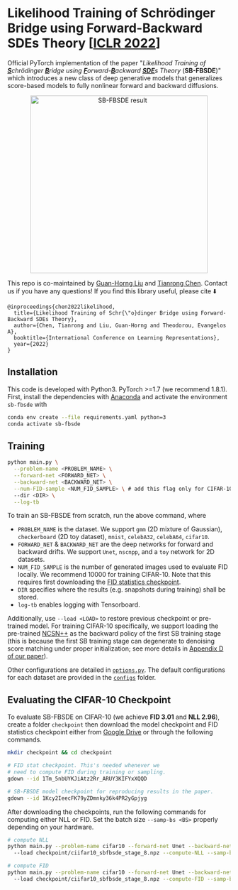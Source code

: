 # Likelihood Training of Schrödinger Bridge using Forward-Backward SDEs Theory [[ICLR 2022](https://openreview.net/pdf?id=nioAdKCEdXB)]

Official PyTorch implementation of the paper 
"_Likelihood Training of <ins>**S**</ins>chrödinger <ins>**B**</ins>ridge using <ins>**F**</ins>orward-<ins>**B**</ins>ackward <ins>**SDE**</ins>s Theory_ (**SB-FBSDE**)" which introduces
a new class of deep generative models that generalizes score-based models to fully nonlinear forward and backward diffusions.

<p align="center">
<img align="middle" src="./assets/schrodinger-bridge.gif" alt="SB-FBSDE result" width="400" />
</p>

This repo is co-maintained by [Guan-Horng Liu](https://ghliu.github.io/) and [Tianrong Chen](https://tianrongchen.github.io/). Contact us if you have any questions! If you find this library useful, please cite :arrow_down:
```
@inproceedings{chen2022likelihood,
  title={Likelihood Training of Schr{\"o}dinger Bridge using Forward-Backward SDEs Theory},
  author={Chen, Tianrong and Liu, Guan-Horng and Theodorou, Evangelos A},
  booktitle={International Conference on Learning Representations},
  year={2022}
}
```

## Installation

This code is developed with Python3. PyTorch >=1.7 (we recommend 1.8.1). First, install the dependencies with [Anaconda](https://www.anaconda.com/products/individual) and activate the environment `sb-fbsde` with
```bash
conda env create --file requirements.yaml python=3
conda activate sb-fbsde
```

## Training

```bash
python main.py \
  --problem-name <PROBLEM_NAME> \
  --forward-net <FORWARD_NET> \
  --backward-net <BACKWARD_NET> \
  --num-FID-sample <NUM_FID_SAMPLE> \ # add this flag only for CIFAR-10
  --dir <DIR> \
  --log-tb 
```
To train an SB-FBSDE from scratch, run the above command, where
- `PROBLEM_NAME` is the dataset. We support `gmm` (2D mixture of Gaussian), `checkerboard` (2D toy dataset), `mnist`, `celebA32`, `celebA64`, `cifar10`.
- `FORWARD_NET` & `BACKWARD_NET` are the deep networks for forward and backward drifts. We support `Unet`, `nscnpp`, and a `toy` network for 2D datasets.
- `NUM_FID_SAMPLE` is the number of generated images used to evaluate FID locally. We recommend 10000 for training CIFAR-10. Note that this requires first downloading the [FID statistics checkpoint](https://github.com/ghliu/SB-FBSDE#evaluating-the-cifar-10-checkpoint). 
- `DIR` specifies where the results (e.g. snapshots during training) shall be stored.
- `log-tb` enables logging with Tensorboard.

Additionally, use `--load <LOAD>` to restore previous checkpoint or pre-trained model.
For training CIFAR-10 specifically, we support loading the pre-trained [NCSN++](https://drive.google.com/drive/folders/1sP4GwvrYiI-sDPTp7sKYzsxJLGVamVMZ) as the backward policy of the first SB training stage (this is because the first SB training stage can degenerate to denoising score matching under proper initialization; see more details in [Appendix D of our paper](https://openreview.net/pdf?id=nioAdKCEdXB)).


Other configurations are detailed in [`options.py`](https://github.com/ghliu/SB-FBSDE/blob/main/options.py). The default configurations for each dataset are provided in the [`configs`](https://github.com/ghliu/SB-FBSDE/blob/main/configs) folder. 

## Evaluating the CIFAR-10 Checkpoint

To evaluate SB-FBSDE on CIFAR-10 (we achieve **FID 3.01** and **NLL 2.96**), create a folder `checkpoint` then download the model checkpoint and FID statistics checkpoint either from [Google Drive](https://drive.google.com/drive/folders/11yn3Aeq_KobGqntUqkz9mwuFLnpjGqq1?usp=sharing) or through the following commands.
```bash
mkdir checkpoint && cd checkpoint

# FID stat checkpoint. This's needed whenever we
# need to compute FID during training or sampling.
gdown --id 1Tm_5nbUYKJiAtz2Rr_ARUY3KIFYxXQQD 

# SB-FBSDE model checkpoint for reproducing results in the paper.
gdown --id 1Kcy2IeecFK79yZDmnky36k4PR2yGpjyg 
```

After downloading the checkpoints, run the following commands for computing either NLL or FID. Set the batch size `--samp-bs <BS>` properly depending on your hardware.
```bash
# compute NLL
python main.py --problem-name cifar10 --forward-net Unet --backward-net ncsnpp --dir ICLR-2022-reproduce
  --load checkpoint/ciifar10_sbfbsde_stage_8.npz --compute-NLL --samp-bs <BS>
```
```bash
# compute FID
python main.py --problem-name cifar10 --forward-net Unet --backward-net ncsnpp --dir ICLR-2022-reproduce
  --load checkpoint/ciifar10_sbfbsde_stage_8.npz --compute-FID --samp-bs <BS> --num-FID-sample 50000 --use-corrector --snr 0.15
```
